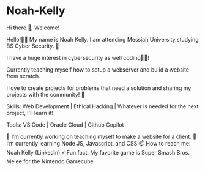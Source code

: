 # Noah-Kelly
Hi there 👋, Welcome!

Hello!👋🏻 My name is Noah Kelly. I am attending Messiah University studying BS Cyber Security. 🏫

I have a huge interest in cybersecurity as well coding👩‍💻!

Currently teaching myself how to setup a webserver and bulid a website from scratch.

I love to create projects for problems that need a solution and sharing my projects with the community! 🙋

Skills:
Web Development | Ethical Hacking | Whatever is needed for the next project, I'll learn it!

Tools:
VS Code | Oracle Cloud | Github Copilot

🔭 I’m currently working on teaching myself to make a website for a client.
🌱 I’m currently learning Node JS, Javascript, and CSS
📫 How to reach me: Noah Kelly (Linkedin)
⚡ Fun fact: My favorite game is Super Smash Bros. Melee for the Nintendo Gamecube
